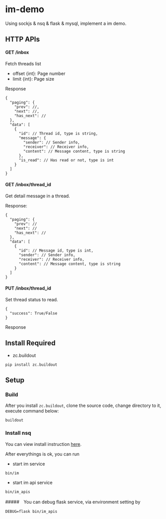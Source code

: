 # im-demo
Using sockjs &amp; nsq &amp; flask &amp; mysql, implement a im demo.

## HTTP APIs

#### GET  /inbox
Fetch threads list

+ offset {int}: Page number
+ limit {int}: Page size

Response

```
{
  "paging": {
    "prev": //,
    "next": //,
    "has_next": //
  },
  "data": [
    {
      "id": // Thread id, type is string,
      "message": {
        "sender": // Sender info,
        "receiver": // Receiver info,
        "content": // Message content, type is string
      },
      "is_read": // Has read or not, type is int
    }
  ]
}
```

#### GET  /inbox/thread_id

Get detail message in a thread.

Response:

```
{
  "paging": {
    "prev": //
    "next": //
    "has_next": //
  },
  "data": [
    {
      "id": // Message id, type is int,
      "sender": // Sender info,
      "receiver": // Receiver info,
      "content": // Message content, type is string
    }
  ]
}
```

#### PUT /inbox/thread_id

Set thread status to read.

```
{
  "success": True/False
}
```

Response

## Install Required

+ zc.buildout

```
pip install zc.buildout
```

## Setup

### Build
After you install `zc.buildout`, clone the source code, change directory to it,
execute command below:
```
buildout
```

### Install nsq
You can view install instruction [here](http://nsq.io/deployment/installing.html).

After everythings is ok, you can run

+ start im service

```
bin/im
```

+ start im api service

```
bin/im_apis
```

#####　You can debug flask service, via environment setting by

```
DEBUG=flask bin/im_apis
```


